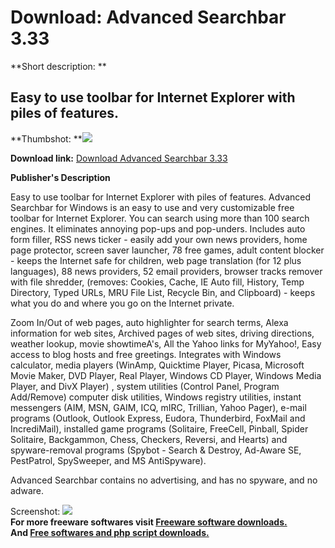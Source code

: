# Download: Advanced Searchbar 3.33

**Short description: **

## Easy to use toolbar for Internet Explorer with piles of features.

  
**Thumbshot: **![](http://www.freewarefiles.com/screenshot/advsearchbar_md.gif)   
  
**Download link:** [Download Advanced Searchbar 3.33](http://freesoftwares.boysofts.com/Advanced-Searchbar_program_18264.html)  
  

**Publisher's Description**  
  

Easy to use toolbar for Internet Explorer with piles of features. Advanced
Searchbar for Windows is an easy to use and very customizable free toolbar for
Internet Explorer. You can search using more than 100 search engines. It
eliminates annoying pop-ups and pop-unders. Includes auto form filler, RSS
news ticker - easily add your own news providers, home page protector, screen
saver launcher, 78 free games, adult content blocker - keeps the Internet safe
for children, web page translation (for 12 plus languages), 88 news providers,
52 email providers, browser tracks remover with file shredder, (removes:
Cookies, Cache, IE Auto fill, History, Temp Directory, Typed URLs, MRU File
List, Recycle Bin, and Clipboard) - keeps what you do and where you go on the
Internet private.

Zoom In/Out of web pages, auto highlighter for search terms, Alexa information
for web sites, Archived pages of web sites, driving directions, weather
lookup, movie showtimeA's, All the Yahoo links for MyYahoo!, Easy access to
blog hosts and free greetings. Integrates with Windows calculator, media
players (WinAmp, Quicktime Player, Picasa, Microsoft Movie Maker, DVD Player,
Real Player, Windows CD Player, Windows Media Player, and DivX Player) ,
system utilities (Control Panel, Program Add/Remove) computer disk utilities,
Windows registry utilities, instant messengers (AIM, MSN, GAIM, ICQ, mIRC,
Trillian, Yahoo Pager), e-mail programs (Outlook, Outlook Express, Eudora,
Thunderbird, FoxMail and IncrediMail), installed game programs (Solitaire,
FreeCell, Pinball, Spider Solitaire, Backgammon, Chess, Checkers, Reversi, and
Hearts) and spyware-removal programs (Spybot - Search & Destroy, Ad-Aware SE,
PestPatrol, SpySweeper, and MS AntiSpyware).

Advanced Searchbar contains no advertising, and has no spyware, and no adware.

  
  
Screenshot: ![](http://www.freewarefiles.com/screenshot/advsearchbar.gif)  
**For more freeware softwares visit [Freeware software downloads.](http://freesoftwares.boysofts.com/)**   
**And [Free softwares and php script downloads.](http://www.boysofts.com/)**

